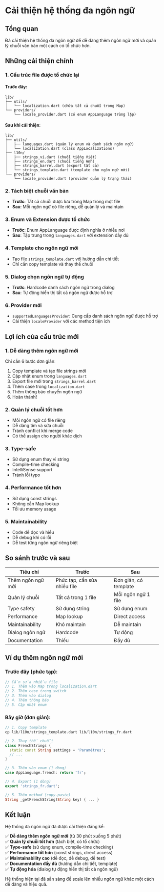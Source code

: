 # Cải thiện hệ thống đa ngôn ngữ

## Tổng quan

Đã cải thiện hệ thống đa ngôn ngữ để dễ dàng thêm ngôn ngữ mới và quản lý chuỗi văn bản một cách có tổ chức hơn.

## Những cải thiện chính

### 1. **Cấu trúc file được tổ chức lại**

#### Trước đây:
```
lib/
├── utils/
│   └── localization.dart (chứa tất cả chuỗi trong Map)
└── providers/
    └── locale_provider.dart (có enum AppLanguage trùng lặp)
```

#### Sau khi cải thiện:
```
lib/
├── utils/
│   ├── languages.dart (quản lý enum và danh sách ngôn ngữ)
│   └── localization.dart (class AppLocalizations)
├── l10n/
│   ├── strings_vi.dart (chuỗi tiếng Việt)
│   ├── strings_en.dart (chuỗi tiếng Anh)
│   ├── strings_barrel.dart (export tất cả)
│   └── strings_template.dart (template cho ngôn ngữ mới)
└── providers/
    └── locale_provider.dart (provider quản lý trạng thái)
```

### 2. **Tách biệt chuỗi văn bản**

- **Trước**: Tất cả chuỗi được lưu trong Map trong một file
- **Sau**: Mỗi ngôn ngữ có file riêng, dễ quản lý và maintain

### 3. **Enum và Extension được tổ chức**

- **Trước**: Enum AppLanguage được định nghĩa ở nhiều nơi
- **Sau**: Tập trung trong `languages.dart` với extension đầy đủ

### 4. **Template cho ngôn ngữ mới**

- Tạo file `strings_template.dart` với hướng dẫn chi tiết
- Chỉ cần copy template và thay thế chuỗi

### 5. **Dialog chọn ngôn ngữ tự động**

- **Trước**: Hardcode danh sách ngôn ngữ trong dialog
- **Sau**: Tự động hiển thị tất cả ngôn ngữ được hỗ trợ

### 6. **Provider mới**

- `supportedLanguagesProvider`: Cung cấp danh sách ngôn ngữ được hỗ trợ
- Cải thiện `localeProvider` với các method tiện ích

## Lợi ích của cấu trúc mới

### 1. **Dễ dàng thêm ngôn ngữ mới**

Chỉ cần 6 bước đơn giản:
1. Copy template và tạo file strings mới
2. Cập nhật enum trong `languages.dart`
3. Export file mới trong `strings_barrel.dart`
4. Thêm case trong `localization.dart`
5. Thêm thông báo chuyển ngôn ngữ
6. Hoàn thành!

### 2. **Quản lý chuỗi tốt hơn**

- Mỗi ngôn ngữ có file riêng
- Dễ dàng tìm và sửa chuỗi
- Tránh conflict khi merge code
- Có thể assign cho người khác dịch

### 3. **Type-safe**

- Sử dụng enum thay vì string
- Compile-time checking
- IntelliSense support
- Tránh lỗi typo

### 4. **Performance tốt hơn**

- Sử dụng const strings
- Không cần Map lookup
- Tối ưu memory usage

### 5. **Maintainability**

- Code dễ đọc và hiểu
- Dễ debug khi có lỗi
- Dễ test từng ngôn ngữ riêng biệt

## So sánh trước và sau

| Tiêu chí | Trước | Sau |
|----------|-------|-----|
| Thêm ngôn ngữ mới | Phức tạp, cần sửa nhiều file | Đơn giản, có template |
| Quản lý chuỗi | Tất cả trong 1 file | Mỗi ngôn ngữ 1 file |
| Type safety | Sử dụng string | Sử dụng enum |
| Performance | Map lookup | Direct access |
| Maintainability | Khó maintain | Dễ maintain |
| Dialog ngôn ngữ | Hardcode | Tự động |
| Documentation | Thiếu | Đầy đủ |

## Ví dụ thêm ngôn ngữ mới

### Trước đây (phức tạp):
```dart
// Cần sửa nhiều file
// 1. Thêm vào Map trong localization.dart
// 2. Thêm case trong switch
// 3. Thêm vào dialog
// 4. Thêm thông báo
// 5. Cập nhật enum
```

### Bây giờ (đơn giản):
```dart
// 1. Copy template
cp lib/l10n/strings_template.dart lib/l10n/strings_fr.dart

// 2. Thay thế chuỗi
class FrenchStrings {
  static const String settings = 'Paramètres';
  // ...
}

// 3. Thêm vào enum (1 dòng)
case AppLanguage.french: return 'fr';

// 4. Export (1 dòng)
export 'strings_fr.dart';

// 5. Thêm method (copy-paste)
String _getFrenchString(String key) { ... }
```

## Kết luận

Hệ thống đa ngôn ngữ đã được cải thiện đáng kể:

✅ **Dễ dàng thêm ngôn ngữ mới** (từ 30 phút xuống 5 phút)  
✅ **Quản lý chuỗi tốt hơn** (tách biệt, có tổ chức)  
✅ **Type-safe** (sử dụng enum, compile-time checking)  
✅ **Performance tốt hơn** (const strings, direct access)  
✅ **Maintainability cao** (dễ đọc, dễ debug, dễ test)  
✅ **Documentation đầy đủ** (hướng dẫn chi tiết, template)  
✅ **Tự động hóa** (dialog tự động hiển thị tất cả ngôn ngữ)  

Hệ thống hiện tại đã sẵn sàng để scale lên nhiều ngôn ngữ khác một cách dễ dàng và hiệu quả. 